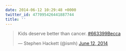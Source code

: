 ```yaml
---
date: 2014-06-12 10:29:48 +0000
twitter_id: 477095426441887744
title: ''
---
```


<blockquote class="twitter-tweet"><p lang="en" dir="ltr">Kids deserve better than cancer. <a href="https://twitter.com/hashtag/663399Becca?src=hash&amp;ref_src=twsrc%5Etfw">#663399Becca</a></p>&mdash; Stephen Hackett (@ismh) <a href="https://twitter.com/ismh/status/477069551754940417?ref_src=twsrc%5Etfw">June 12, 2014</a></blockquote>
<script async src="https://platform.twitter.com/widgets.js" charset="utf-8"></script>
